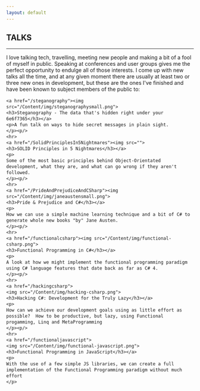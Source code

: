 ```yaml
---
layout: default
---
```


<div class="pagepanel down_arrow white">
  <div class="center">
    <h2>TALKS</h2>
    <hr>
    <p>
	I love talking tech, travelling, meeting new people and making a bit of a fool of myself in public.  Speaking at conferences and user groups gives me the perfect opportunity to endulge all of those interests.  I come up with new talks all the time, and at any given moment there are usually at least two or three new ones in development, but these are the ones I've finished and have been known to subject members of the public to:
	</p>

	<a href="/steganography"><img src="/Content/img/steganographysmall.png">
	<h3>Steganography - The data that's hidden right under your 6e6f7365</h3></a>
	<p>A fun talk on ways to hide secret messages in plain sight.
	</p><p/>
	<hr>
	<a href="/SolidPrinciplesIn5Nightmares"><img src="">
	<h3>SOLID Principles in 5 Nightmares</h3></a>
	<p>
	Some of the most basic principles behind Object-Orientated development, what they are, and what can go wrong if they aren't followed.
	</p><p/>
	<hr>
	<a href="/PrideAndPrejudiceAndCSharp"><img src="/Content/img/janeaustensmall.png">
	<h3>Pride & Prejudice and C#</h3></a>
	<p>
	How we can use a simple machine learning technique and a bit of C# to generate whole new books "by" Jane Austen.  
	</p><p/>
	<hr>
	<a href="/functionalcsharp"><img src="/Content/img/functional-csharp.png">
	<h3>Functional Programming in C#</h3></a>
	<p>
	A look at how we might implement the functional programming paradigm using C# language features that date back as far as C# 4.  
	</p><p/>
	<hr>
	<a href="/hackingcsharp">
	<img src="/Content/img/hacking-csharp.png">
	<h3>Hacking C#: Development for the Truly Lazy</h3></a>
	<p>
	How can we achieve our development goals using as little effort as possible?  How to be productive, but lazy, using Functional progamming, Linq and MetaProgramming
	</p><p/>
	<hr>
	<a href="/functionaljavascript">
	<img src="/Content/img/functional-javascript.png">
	<h3>Functional Programming in JavaScript</h3></a>
	<p>
	With the use of a few simple JS libraries, we can create a full implementation of the Functional Programming paradigm without much effort
	</p>
  </div>
</div>